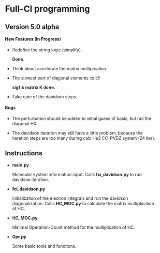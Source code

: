 Full-CI programming
=====================

Version 5.0 alpha
-----------

#### New Features (In Progress)

- Redefine the string logic (simplify).

    **Done.**

- Think about accelerate the matrix multipication.

- The slowest part of diagonal elements calc!!

    **sig1 & matrix K done.**

- Take care of the davidson steps.

#### Bugs

- The perturbation should be added to initial guess of basis, but not the diagonal H0.

- The davidson iteration may still have a little problem, because the iteration steps are too many during calc He2 CC-PVDZ system (24 iter).

Instructions
-----------

- **main.py**

    Molecular system information input. Calls **fci_davidson.py** to run davidson iteration.

- **fci_davidson.py**

    Initialization of the electron integrals and run the davidson diagonalization. Calls **HC_MOC.py** to calculate the matrix multiplication of HC.

- **HC_MOC.py**

    Minimal Operation-Count method for the multiplication of HC.

- **Opr.py**

    Some basic tools and functions.

